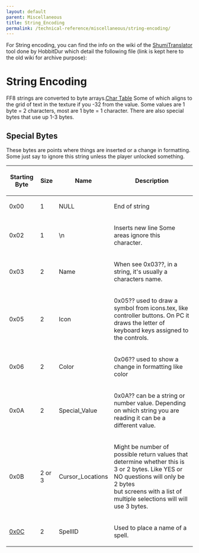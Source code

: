 ```yaml
---
layout: default
parent: Miscellaneous
title: String_Encoding
permalink: /technical-reference/miscellaneous/string-encoding/
---
```

 For String encoding, you can  find the info on the wiki of the [ShumiTranslator](https://github.com/HobbitDur/ShumiTranslator/wiki/FF8_char) tool done by HobbitDur which detail the following file (link is kept here to the old wiki for archive purpose):

# String Encoding

FF8 strings are converted to byte arrays.[Char Table](https://sourceforge.net/p/ifrit/code-0/HEAD/tree/trunk%20ifrit-code-0/Resources/textformat.ifr) Some of which aligns to the grid of text in the texture if you -32 from the value. Some values are 1 byte = 2 characters, most are 1 byte = 1 character. There are also special bytes that use up 1-3 bytes.

## Special Bytes

These bytes are points where things are inserted or a change in formatting. Some just say to ignore this string unless the player unlocked something.

<table><thead><tr class="header"><th><p>Starting Byte</p></th><th><p>Size</p></th><th><p>Name</p></th><th><p>Description</p></th></tr></thead><tbody><tr class="odd"><td><p>0x00</p></td><td><p>1</p></td><td><p>NULL</p></td><td><p>End of string</p></td></tr><tr class="even"><td><p>0x02</p></td><td><p>1</p></td><td><p>\n</p></td><td><p>Inserts new line Some areas ignore this character.</p></td></tr><tr class="odd"><td><p>0x03</p></td><td><p>2</p></td><td><p>Name</p></td><td><p>When see 0x03??, in a string, it's usually a characters name.</p></td></tr><tr class="even"><td><p>0x05</p></td><td><p>2</p></td><td><p>Icon</p></td><td><p>0x05?? used to draw a symbol from icons.tex, like controller buttons. On PC it draws the letter of keyboard keys assigned to the controls.</p></td></tr><tr class="odd"><td><p>0x06</p></td><td><p>2</p></td><td><p>Color</p></td><td><p>0x06?? used to show a change in formatting like color</p></td></tr><tr class="even"><td><p>0x0A</p></td><td><p>2</p></td><td><p>Special_Value</p></td><td><p>0x0A?? can be a string or number value. Depending on which string you are reading it can be a different value.</p></td></tr><tr class="odd"><td><p>0x0B</p></td><td><p>2 or 3</p></td><td><p>Cursor_Locations</p></td><td><p>Might be number of possible return values that determine whether this is 3 or 2 bytes. Like YES or NO questions will only be 2 bytes<br />
but screens with a list of multiple selections will will use 3 bytes.</p></td></tr><tr class="even"><td><p><a href="http://forums.qhimm.com/index.php?topic=17120.msg243579#msg243579">0x0C</a></p></td><td><p>2</p></td><td><p>SpellID</p></td><td><p>Used to place a name of a spell.</p></td></tr></tbody></table>
